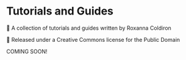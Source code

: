 # Tutorials and Guides

📌 A collection of tutorials and guides written by Roxanna Coldiron

📌 Released under a Creative Commons license for the Public Domain


COMING SOON! 
